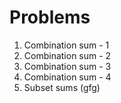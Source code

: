 # Problems
1) Combination sum - 1
2) Combination sum - 2
3) Combination sum - 3
4) Combination sum - 4
5) Subset sums (gfg)
